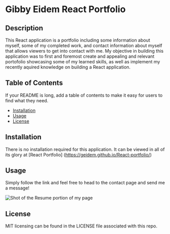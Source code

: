 # Gibby Eidem React Portfolio

## Description

This React application is a portfolio including some information about myself, some of my completed work, and contact information about myself that allows viewers to get into contact with me. My objective in building this application was to first and foremost create and appealing and relevant portofolio showcasing some of my learned skills, as well as implement my recently aquired knowledge on building a React application.

## Table of Contents

If your README is long, add a table of contents to make it easy for users to find what they need.

- [Installation](#installation)
- [Usage](#usage)
- [License](#license)

## Installation

There is no installation required for this application. It can be viewed in all of its glory at [React Portfolio] (https://geidem.github.io/React-portfolio/)

## Usage

Simply follow the link and feel free to head to the contact page and send me a message!

![Shot of the Resume portion of my page](assets/images/Screenshot.png)
    


## License

MIT licensing can be found in the LICENSE file associated with this repo.